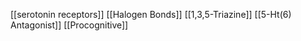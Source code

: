 [[serotonin receptors]]
[[Halogen Bonds]]
[[1,3,5-Triazine]]
[[5-Ht(6) Antagonist]]
[[Procognitive]]
